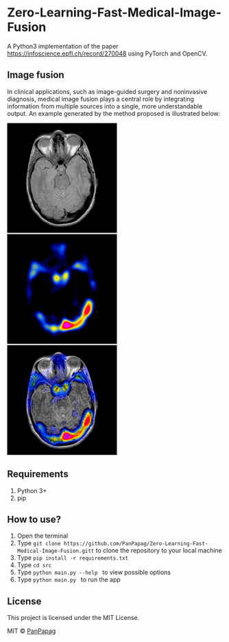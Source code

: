 # Zero-Learning-Fast-Medical-Image-Fusion

A Python3 implementation of the paper https://infoscience.epfl.ch/record/270048 using PyTorch and OpenCV.

## Image fusion 
In clinical applications, such as image-guided surgery and noninvasive diagnosis, medical image fusion plays a central role by integrating information from multiple sources into a single, more understandable output. An example generated by the method proposed is illustrated below: 
 
![](https://github.com/PanPapag/Zero-Learning-Fast-Medical-Image-Fusion/blob/master/images/MRI-SPECT/mr.png) ![](https://github.com/PanPapag/Zero-Learning-Fast-Medical-Image-Fusion/blob/master/images/MRI-SPECT/tc.png) ![](https://github.com/PanPapag/Zero-Learning-Fast-Medical-Image-Fusion/blob/master/results/MRI-SPECT/fusion_mr_tc.png)

## Requirements
1. Python 3+
2. pip

## How to use?
1. Open the terminal
2. Type ```git clone https://github.com/PanPapag/Zero-Learning-Fast-Medical-Image-Fusion.gitt``` 
   to clone the repository to your local machine
3. Type ```pip install -r requirements.txt```
4. Type ```cd src```
5. Type ```python main.py --help ``` to view possible options
6. Type ```python main.py ``` to run the app

## License
This project is licensed under the MIT License.

MIT © [PanPapag]()
